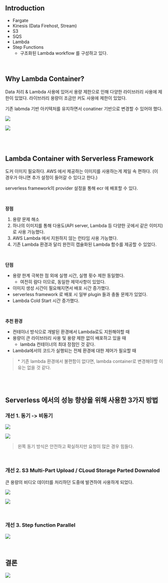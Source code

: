## Introduction

- Fargate
- Kinesis (Data Firehost, Stream)
- S3
- SQS
- Lambda
- Step Functions
  - 구조화된 Lambda workflow 를 구성하고 있다.

<br>

## Why Lambda Container?

Data 처리 & Lambda 사용에 있어서 용량 제한으로 인해 다양한 라이브러리 사용에 제한이 있었다. 라이브러리 용량이 조금만 커도 사용에 제한이 있었다.

기존 labmda 기반 아키텍처를 유지하면서 conatiner 기반으로 변경할 수 있어야 했다.

![](../../images/[컨테이너]%20AWS%20Lambda%20Container를%20활용한%20서버리스%20아키텍처%20배포%20및%20성능%20향상_58.png)

![](../../images/[컨테이너]%20AWS%20Lambda%20Container를%20활용한%20서버리스%20아키텍처%20배포%20및%20성능%20향상_32.png)

<br><br>

## Lambda Container with Serverless Framework

도커 이미지 필요하다. AWS 에서 제공하는 이미지를 사용하는게 제일 속 편하다. (이 경우가 아니면 추가 설정이 들어갈 수 있다고 한다.)

serverless framework의 provider 설정을 통해 ecr 에 배포할 수 있다.

<br>

**장점**

1. 용량 문제 해소
2. 하나의 이미지를 통해 다용도(API server, Lambda 등 다양한 곳에서 같은 이미지)로 사용 가능했다.
3. AWS Lambda 에서 지원하지 않는 런타임 사용 가능했다.
4. 기존 Lambda 환경과 달리 완전히 캡슐화된 Lambda 함수를 제공할 수 있었다.

<br>

**단점**

- 용량 한계 극복한 점 외에 실행 시간, 실행 횟수 제한 동일했다.
  - 여전히 람다 이므로, 동일한 제약사항이 있었다.
- 이미지 생성 시간이 필요해지면서 배포 시간 증가했다.
- serverless framework 로 배포 시 일부 plugin 들과 충돌 문제가 있었다.
- Lambda Cold Start 시간 증가했다.

<br>

**추천 환경**

- 컨테이너 방식으로 개발된 환경에서 Lambda로도 지원해야할 때
- 용량이 큰 라이브러리 사용 및 용량 제한 없이 배포하고 있을 때
  - lambda 컨테이너의 최대 장점인 것 같다.
- Lambda에서의 코드가 실행되는 전체 환경에 대한 제어가 필요할 때

> \* 기존 lambda 환경에서 불편함이 없다면, lambda container로 변경해야할 이유는 없을 것 같다.

<br><br>

## Serverless 에서의 성능 향상을 위해 사용한 3가지 방법

### 개선 1. 동기 -> 비동기

![](../../images/[컨테이너]%20AWS%20Lambda%20Container를%20활용한%20서버리스%20아키텍처%20배포%20및%20성능%20향상_19.png)

![](../../images/[컨테이너]%20AWS%20Lambda%20Container를%20활용한%20서버리스%20아키텍처%20배포%20및%20성능%20향상_51.png)

> 왼쪽 동기 방식은 안전하고 확실하지만 요청이 많은 경우 힘들다.

<br>

### 개선 2. S3 Multi-Part Upload / CLoud Storage Parted Downalod

큰 용량의 비디오 데이터를 처리하던 도중에 발견하여 사용하게 되었다.

![](../../images/[컨테이너]%20AWS%20Lambda%20Container를%20활용한%20서버리스%20아키텍처%20배포%20및%20성능%20향상_06.png)

![](../../images/[컨테이너]%20AWS%20Lambda%20Container를%20활용한%20서버리스%20아키텍처%20배포%20및%20성능%20향상_13.png)

<br>

### 개선 3. Step function Parallel
![](../../images/[컨테이너]%20AWS%20Lambda%20Container를%20활용한%20서버리스%20아키텍처%20배포%20및%20성능%20향상_12.png)

<br>

## 결론

![](../../images/[컨테이너]%20AWS%20Lambda%20Container를%20활용한%20서버리스%20아키텍처%20배포%20및%20성능%20향상_16.png)